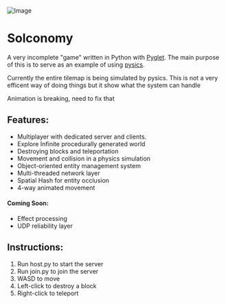 ![Image](https://i.imgur.com/Vbwgvd7.png)

# Solconomy
A very incomplete "game" written in Python with [Pyglet](http://pyglet.org/). The main purpose of this is to serve as an example of using [pysics](https://github.com/solidsmokesoftware/pysics).

Currently the entire tilemap is being simulated by pysics. This is not a very efficent way of doing things but it show what the system can handle

Animation is breaking, need to fix that

## Features:

* Multiplayer with dedicated server and clients.
* Explore Infinite procedurally generated world
* Destroying blocks and teleportation
* Movement and collision in a physics simulation
* Object-oriented entity management system
* Multi-threaded network layer
* Spatial Hash for entity occlusion
* 4-way animated movement

#### Coming Soon:

* Effect processing
* UDP reliability layer

## Instructions:

1. Run host.py to start the server
2. Run join.py to join the server
3. WASD to move
4. Left-click to destroy a block
5. Right-click to teleport
